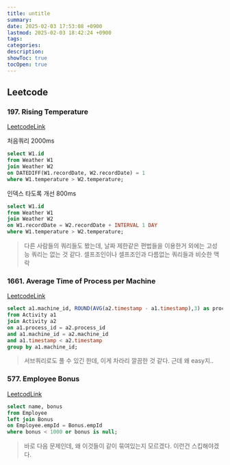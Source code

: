 ```yaml
---
title: untitle
summary: 
date: 2025-02-03 17:53:08 +0900
lastmod: 2025-02-03 18:42:24 +0900
tags: 
categories: 
description: 
showToc: true
tocOpen: true
---
```


## Leetcode

### 197. Rising Temperature
[LeetcodeLink](https://leetcode.com/problems/rising-temperature/?envType=study-plan-v2&envId=top-sql-50)

처음쿼리 2000ms
```sql
select W1.id 
from Weather W1
join Weather W2
on DATEDIFF(W1.recordDate, W2.recordDate) = 1
where W1.temperature > W2.temperature;
```

인덱스 타도록 개선 800ms
```sql
select W1.id
from Weather W1
join Weather W2
on W1.recordDate = W2.recordDate + INTERVAL 1 DAY
where W1.temperature > W2.temperature;
```

> 다른 사람들의 쿼리들도 봤는데, 날짜 제한같은 편법들을 이용한거 외에는 고성능 쿼리는 없는 것 같다. 셀프조인이나 셀프조인과 다름없는 쿼리들과 비슷한 맥락


### 1661. Average Time of Process per Machine
[LeetcodeLink](https://leetcode.com/problems/average-time-of-process-per-machine/?envType=study-plan-v2&envId=top-sql-50)

```sql
select a1.machine_id, ROUND(AVG(a2.timestamp - a1.timestamp),3) as processing_time
from Activity a1
join Activity a2
on a1.process_id = a2.process_id
and a1.machine_id = a2.machine_id
and a1.timestamp < a2.timestamp
group by a1.machine_id;
```

> 서브쿼리로도 풀 수 있긴 한데, 이게 차라리 깔끔한 것 같다. 근데 왜 easy지..


### 577. Employee Bonus
[LeetcodLink](https://leetcode.com/problems/employee-bonus/description/?envType=study-plan-v2&envId=top-sql-50)

```sql
select name, bonus
from Employee
left join Bonus
on Employee.empId = Bonus.empId
where bonus < 1000 or bonus is null;
```


> 바로 다음 문제인데, 왜 이것들이 같이 묶여있는지 모르겠다. 이런건 스킵해야겠다.
